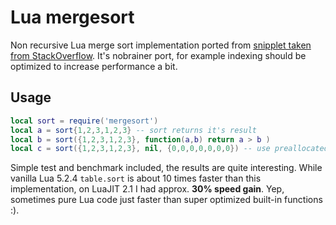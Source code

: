 Lua mergesort
=============

Non recursive Lua merge sort implementation ported from [snipplet taken from StackOverflow](http://stackoverflow.com/a/17957133). It's nobrainer port, for example indexing should be optimized to increase performance a bit. 

Usage
-----

```lua
local sort = require('mergesort')
local a = sort{1,2,3,1,2,3} -- sort returns it's result
local b = sort({1,2,3,1,2,3}, function(a,b) return a > b )
local c = sort({1,2,3,1,2,3}, nil, {0,0,0,0,0,0,0}) -- use preallocated buffer
```

Simple test and benchmark included, the results are quite interesting. While vanilla Lua 5.2.4 `table.sort` is about 10 times faster than this implementation, on LuaJIT 2.1 I had approx. __30% speed gain__. Yep, sometimes pure Lua code just faster than super optimized built-in functions :).
